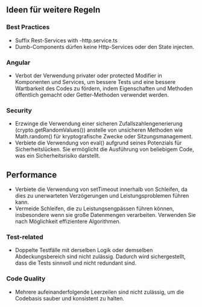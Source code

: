 ## Ideen für weitere Regeln

### Best Practices

- Suffix Rest-Services with -http.service.ts
- Dumb-Components dürfen keine Http-Services oder den State injecten.

### Angular

- Verbot der Verwendung privater oder protected Modifier in Komponenten und Services, um bessere Tests und eine bessere Wartbarkeit des Codes zu fördern, indem Eigenschaften und Methoden öffentlich gemacht oder Getter-Methoden verwendet werden.

### Security

- Erzwinge die Verwendung einer sicheren Zufallszahlengenerierung (crypto.getRandomValues()) anstelle von unsicheren Methoden wie Math.random() für kryptografische Zwecke oder Sitzungsmanagement.
- Verbiete die Verwendung von eval() aufgrund seines Potenzials für Sicherheitslücken. Sie ermöglicht die Ausführung von beliebigem Code, was ein Sicherheitsrisiko darstellt.

## Performance

- Verbiete die Verwendung von setTimeout innerhalb von Schleifen, da dies zu unerwarteten Verzögerungen und Leistungsproblemen führen kann.
- Vermeide Schleifen, die zu Leistungsengpässen führen können, insbesondere wenn sie große Datenmengen verarbeiten. Verwenden Sie nach Möglichkeit effizientere Algorithmen.

### Test-related

- Doppelte Testfälle mit derselben Logik oder demselben Abdeckungsbereich sind nicht zulässig. Dadurch wird sichergestellt, dass die Tests sinnvoll und nicht redundant sind.

### Code Quality

- Mehrere aufeinanderfolgende Leerzeilen sind nicht zulässig, um die Codebasis sauber und konsistent zu halten.
